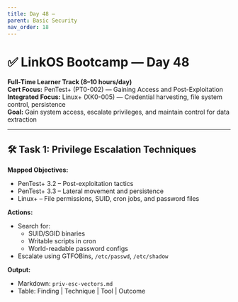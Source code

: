 ```yaml
---
title: Day 48 –
parent: Basic Security
nav_order: 18
---
```

# ✅ LinkOS Bootcamp — Day 48

**Full-Time Learner Track (8–10 hours/day)**  
**Cert Focus:** PenTest+ (PT0-002) — Gaining Access and Post-Exploitation  
**Integrated Focus:** Linux+ (XK0-005) — Credential harvesting, file system control, persistence  
**Goal:** Gain system access, escalate privileges, and maintain control for data extraction

---

## 🛠️ Task 1: Privilege Escalation Techniques

**Mapped Objectives:**  
- PenTest+ 3.2 – Post-exploitation tactics  
- PenTest+ 3.3 – Lateral movement and persistence  
- Linux+ – File permissions, SUID, cron jobs, and password files

**Actions:**  
- Search for:
  - SUID/SGID binaries  
  - Writable scripts in cron  
  - World-readable password configs  
- Escalate using GTFOBins, `/etc/passwd`, `/etc/shadow`

**Output:**  
- Markdown: `priv-esc-vectors.md`  
- Table: Finding | Technique | Tool | Outcome

